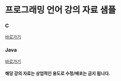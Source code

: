 # 프로그래밍 언어 강의 자료 샘플

### C  

[바로가기](c_programming/README.md)
   
### Java  
[바로가기](java_programming/README.md)


#### 해당 강의 자료는 상업적인 용도로 수정/배포는 금지 됩니다.